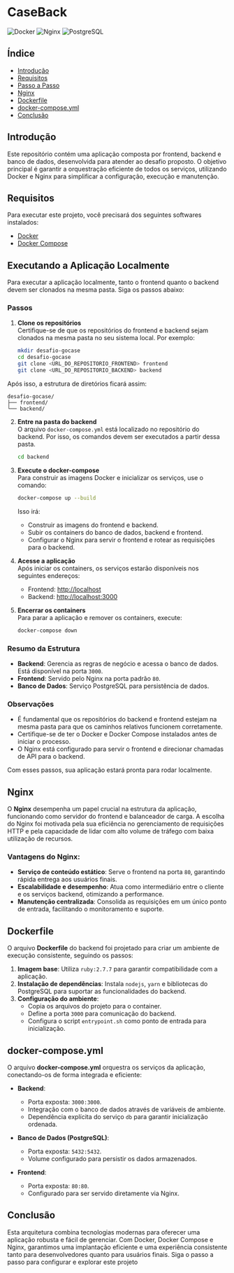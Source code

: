# CaseBack

![Docker](https://img.shields.io/badge/Docker-Enabled-blue) ![Nginx](https://img.shields.io/badge/Nginx-Configured-green) ![PostgreSQL](https://img.shields.io/badge/PostgreSQL-15--alpine-blue)

## Índice

- [Introdução](#introdução)
- [Requisitos](#requisitos)
- [Passo a Passo](#passo-a-passo)
- [Nginx](#nginx)
- [Dockerfile](#dockerfile)
- [docker-compose.yml](#docker-composeyml)
- [Conclusão](#conclusão)

## Introdução

Este repositório contém uma aplicação composta por frontend, backend e banco de dados, desenvolvida para atender ao desafio proposto. O objetivo principal é garantir a orquestração eficiente de todos os serviços, utilizando Docker e Nginx para simplificar a configuração, execução e manutenção.

## Requisitos

Para executar este projeto, você precisará dos seguintes softwares instalados:

- [Docker](https://www.docker.com/)
- [Docker Compose](https://docs.docker.com/compose/)

## Executando a Aplicação Localmente

Para executar a aplicação localmente, tanto o frontend quanto o backend devem ser clonados na mesma pasta. Siga os passos abaixo:

### Passos

1. **Clone os repositórios**  
   Certifique-se de que os repositórios do frontend e backend sejam clonados na mesma pasta no seu sistema local. Por exemplo:

   ```bash
   mkdir desafio-gocase
   cd desafio-gocase
   git clone <URL_DO_REPOSITORIO_FRONTEND> frontend
   git clone <URL_DO_REPOSITORIO_BACKEND> backend
   ```

Após isso, a estrutura de diretórios ficará assim:

   ```
desafio-gocase/
├── frontend/
└── backend/
   ```
2. **Entre na pasta do backend**  
   O arquivo `docker-compose.yml` está localizado no repositório do backend. Por isso, os comandos devem ser executados a partir dessa pasta.

   ```bash
   cd backend
   ```

3. **Execute o docker-compose**  
   Para construir as imagens Docker e inicializar os serviços, use o comando:

   ```bash
   docker-compose up --build
   ```

   Isso irá:
   - Construir as imagens do frontend e backend.
   - Subir os containers do banco de dados, backend e frontend.
   - Configurar o Nginx para servir o frontend e rotear as requisições para o backend.

4. **Acesse a aplicação**  
   Após iniciar os containers, os serviços estarão disponíveis nos seguintes endereços:
   - Frontend: [http://localhost](http://localhost)
   - Backend: [http://localhost:3000](http://localhost:3000)

5. **Encerrar os containers**  
   Para parar a aplicação e remover os containers, execute:

   ```bash
   docker-compose down
   ```

### Resumo da Estrutura

- **Backend**: Gerencia as regras de negócio e acessa o banco de dados. Está disponível na porta `3000`.
- **Frontend**: Servido pelo Nginx na porta padrão `80`.
- **Banco de Dados**: Serviço PostgreSQL para persistência de dados.

### Observações

- É fundamental que os repositórios do backend e frontend estejam na mesma pasta para que os caminhos relativos funcionem corretamente.
- Certifique-se de ter o Docker e Docker Compose instalados antes de iniciar o processo.
- O Nginx está configurado para servir o frontend e direcionar chamadas de API para o backend.

Com esses passos, sua aplicação estará pronta para rodar localmente.

## Nginx

O **Nginx** desempenha um papel crucial na estrutura da aplicação, funcionando como servidor do frontend e balanceador de carga. A escolha do Nginx foi motivada pela sua eficiência no gerenciamento de requisições HTTP e pela capacidade de lidar com alto volume de tráfego com baixa utilização de recursos.

### Vantagens do Nginx:

- **Serviço de conteúdo estático**: Serve o frontend na porta `80`, garantindo rápida entrega aos usuários finais.
- **Escalabilidade e desempenho**: Atua como intermediário entre o cliente e os serviços backend, otimizando a performance.
- **Manutenção centralizada**: Consolida as requisições em um único ponto de entrada, facilitando o monitoramento e suporte.

## Dockerfile

O arquivo **Dockerfile** do backend foi projetado para criar um ambiente de execução consistente, seguindo os passos:

1. **Imagem base**: Utiliza `ruby:2.7.7` para garantir compatibilidade com a aplicação.
2. **Instalação de dependências**: Instala `nodejs`, `yarn` e bibliotecas do PostgreSQL para suportar as funcionalidades do backend.
3. **Configuração do ambiente**:
   - Copia os arquivos do projeto para o container.
   - Define a porta `3000` para comunicação do backend.
   - Configura o script `entrypoint.sh` como ponto de entrada para inicialização.

## docker-compose.yml

O arquivo **docker-compose.yml** orquestra os serviços da aplicação, conectando-os de forma integrada e eficiente:

- **Backend**:
  - Porta exposta: `3000:3000`.
  - Integração com o banco de dados através de variáveis de ambiente.
  - Dependência explícita do serviço `db` para garantir inicialização ordenada.

- **Banco de Dados (PostgreSQL)**:
  - Porta exposta: `5432:5432`.
  - Volume configurado para persistir os dados armazenados.

- **Frontend**:
  - Porta exposta: `80:80`.
  - Configurado para ser servido diretamente via Nginx.

## Conclusão

Esta arquitetura combina tecnologias modernas para oferecer uma aplicação robusta e fácil de gerenciar. Com Docker, Docker Compose e Nginx, garantimos uma implantação eficiente e uma experiência consistente tanto para desenvolvedores quanto para usuários finais. Siga o passo a passo para configurar e explorar este projeto
